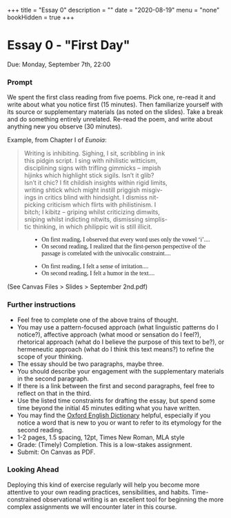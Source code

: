 +++
title = "Essay 0"
description = ""
date = "2020-08-19"
menu = "none"
bookHidden = true
+++

<div class="essay">

# Essay 0 - "First Day"

Due: Monday, September 7th, 22:00  

### Prompt
We spent the first class reading from five poems. Pick one, re-read it and write about what you notice first (15 minutes). Then familiarize yourself with its source or supplementary materials (as noted on the slides). Take a break and do something entirely unrelated. Re-read the poem, and write about anything new you observe (30 minutes).

Example, from Chapter I of *Eunoia*:
> Writing is inhibiting. Sighing, I sit, scribbling in ink  
this pidgin script. I sing with nihilistic witticism,  
disciplining signs with trifling gimmicks – impish  
hijinks which highlight stick sigils. Isn’t it glib?  
Isn’t it chic? I fit childish insights within rigid limits,  
writing shtick which might instill priggish misgiv-  
ings in critics blind with hindsight. I dismiss nit-   
picking criticism which flirts with philistinism. I  
bitch; I kibitz – griping whilst criticizing dimwits,    
sniping whilst indicting nitwits, dismissing simplis-  
tic thinking, in which philippic wit is still illicit.

<ul style="font-family:'Times'; margin-left:4em;">
   <li> On first reading, I observed that every word uses only the vowel &lsquo;i&rsquo;....<br>
   <li> On second reading, I realized that the first-person perspective of the passage is correlated with the univocalic constraint....</ul>
<ul style="font-family:'Times'; margin-left:4em;">
   <li> On first reading, I felt a sense of irritation....<br>
   <li> On second reading, I felt a humor in the text....</ul>

(See Canvas Files > Slides > September 2nd.pdf)

### Further instructions

* Feel free to complete one of the above trains of thought.
* You may use a pattern-focused approach (what linguistic patterns do I notice?), affective approach (what mood or sensation do I feel?), rhetorical approach (what do I believe the purpose of this text to be?), or hermeneutic approach (what do I think this text means?) to refine the scope of your thinking.
* The essay should be two paragraphs, maybe three.
* You should describe your engagement with the supplementary materials in the second paragraph.
* If there is a link between the first and second paragraphs, feel free to reflect on that in the third.
* Use the listed time constraints for drafting the essay, but spend some time beyond the initial 45 minutes editing what you have written.
* You may find the [Oxford English Dictionary](https://www-oed-com.proxy.library.cornell.edu) helpful, especially if you notice a word that is new to you or want to refer to its etymology for the second reading.
* 1-2 pages, 1.5 spacing, 12pt, Times New Roman, MLA style
* Grade: (Timely) Completion. This is a low-stakes assignment.
* Submit: On Canvas as PDF.

### Looking Ahead
Deploying this kind of exercise regularly will help you become more attentive to your own reading practices, sensibilities, and habits. Time-constrained observational writing is an excellent tool for beginning the more complex assignments we will encounter later in this course.

</div>
